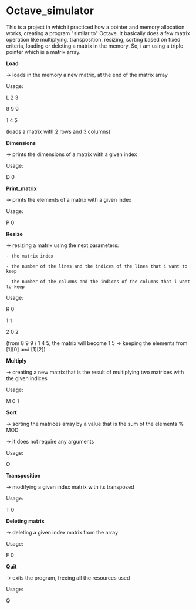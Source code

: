 # Octave_simulator

This is a project in which i practiced how a pointer and memory
allocation works, creating a program "similar to" Octave. It basically does
a few matrix operation like multiplying, transposition, resizing, sorting based
on fixed criteria, loading or deleting a matrix in the memory. So, i am using a
triple pointer which is a matrix array.

**Load**

-> loads in the memory a new matrix, at the end of the matrix array

Usage:

L 2 3

8 9 9

1 4 5

(loads a matrix with 2 rows and 3 columns)


**Dimensions**

-> prints the dimensions of a matrix with a given index

Usage:

D 0


**Print_matrix**

-> prints the elements of a matrix with a given index

Usage:

P 0


**Resize**

-> resizing a matrix using the next parameters:

    - the matrix index

    - the number of the lines and the indices of the lines that i want to keep

    - the number of the columns and the indices of the columns that i want to keep

Usage:

R 0

1 1

2 0 2

(from 8 9 9 / 1 4 5, the matrix will become 1 5 -> keeping the elements from [1][0] and [1][2])


**Multiply**

-> creating a new matrix that is the result of multiplying two matrices with the given indices

Usage:

M 0 1


**Sort**

-> sorting the matrices array by a value that is the sum of the elements % MOD

-> it does not require any arguments

Usage:

O


**Transposition**

-> modifying a given index matrix with its transposed

Usage:

T 0


**Deleting matrix**

-> deleting a given index matrix from the array

Usage:

F 0


**Quit**

-> exits the program, freeing all the resources used

Usage:

Q
